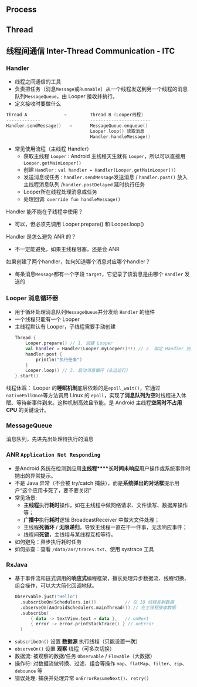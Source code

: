 ## Process

## Thread

## 线程间通信 Inter-Thread Communication - ITC

### Handler
- 线程之间通信的工具
- 负责把任务（消息`Message`或`Runnable`）从一个线程发送到另一个线程的消息队列`MessageQueue`，由 Looper 接收并执行。
- 定义接收时要做什么

```kotlin
Thread A              →         Thread B (Looper线程)
-------------                   -----------------------
Handler.sendMessage()   →       MessageQueue.enqueue()
                                Looper.loop() 读取消息
                                Handler.handleMessage()
```

- 常见使用流程（主线程 Handler）
  - 获取主线程 `Looper` : Android 主线程天生就有 `Looper`，所以可以直接用 `Looper.getMainLooper()`
  - 创建 `Handler` : `val handler = Handler(Looper.getMainLooper())`
  - 发送消息或任务 : `handler.sendMessage`发送消息 / `handler.post()` 放入主线程消息队列 /`handler.postDelayed` 延时执行任务
  - Looper所在线程处理消息或任务
  - 处理回调: `override fun handleMessage()`
  
Handler 能不能在子线程中使用？
- 可以，但必须先调用 Looper.prepare() 和 Looper.loop()
  
Handler 是怎么避免 ANR 的？	
- 不一定能避免，如果主线程阻塞，还是会 ANR

如果创建了两个handler，如何知道哪个消息对应哪个handler？
- 每条消息`Message`都有一个字段 `target`，它记录了该消息是由哪个 `Handler` 发送的

### Looper 消息循环器
- 用于循环处理消息队列`MessageQueue`并分发给 `Handler` 的组件
- 一个线程只能有一个 Looper
- 主线程默认有 Looper，子线程需要手动创建
  ```kotlin
  Thread {
      Looper.prepare() // 1. 创建 Looper
      val handler = Handler(Looper.myLooper()!!) // 2. 绑定 Handler 到此 Looper
      handler.post {
          println("执行任务")
      }
      Looper.loop() // 3. 启动消息循环（永远运行）
  }.start()
  ```
  
线程休眠：
Looper 的**睡眠机制**底层依赖的是`epoll_wait()`，它通过`nativePollOnce`等方法调用 Linux 的 `epoll`，实现了**消息队列为空**时线程进入休眠、等待新事件到来。这种机制高效且节能，是 Android 主线程**空闲时不占用 CPU** 的关键设计。

### MessageQueue	
消息队列，先进先出处理待执行的消息

### ANR `Application Not Responding`
- 是Android 系统在检测到应用**主线程****长时间未响应**用户操作或系统事件时抛出的异常提示。
- 不是 Java 异常（不会被 try/catch 捕获），而是**系统弹出的对话框**提示用户“这个应用卡死了，要不要关闭”
- 常见场景:
  - **主线程**执行**耗时**操作，如在主线程中做网络请求、文件读写、数据库操作等；
  - **广播中**执行**耗时**逻辑	BroadcastReceiver 中做大文件处理；
  - 主线程**死循环** / **无限递归**，导致主线程一直在干一件事，无法响应事件；
  - 线程间**死锁**，主线程与某线程互相等待。
- 如何避免：异步执行耗时任务
- 如何排查：查看 `/data/anr/traces.txt`、使用 systrace 工具

### RxJava
- 基于事件流和链式调用的**响应式**编程框架，擅长处理异步数据流、线程切换、组合操作，可以大大简化回调地狱。
  ```kotlin
  Observable.just("Hello")
    .subscribeOn(Schedulers.io())           // 在 IO 线程发射数据
    .observeOn(AndroidSchedulers.mainThread()) // 在主线程接收数据
    .subscribe(
        { data -> textView.text = data },   // onNext
        { error -> error.printStackTrace() } // onError
    )
  ```
- `subscribeOn()` 设置 **数据源** 执行线程（只能设置**一次**）
- `observeOn()` 设置 **观察** 线程（可多次切换）
- 数据流: 被观察的数据/任务	`Observable` / `Flowable`（大数据）
- 操作符: 对数据流做转换、过滤、组合等操作	`map`、`flatMap`、`filter`、`zip`、`debounce` 等
- 错误处理: 捕获并处理异常	`onErrorResumeNext()`、`retry()`
